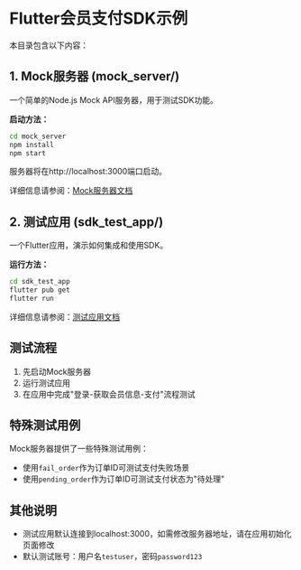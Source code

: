 # Flutter会员支付SDK示例

本目录包含以下内容：

## 1. Mock服务器 (mock_server/)

一个简单的Node.js Mock API服务器，用于测试SDK功能。

**启动方法：**

```bash
cd mock_server
npm install
npm start
```

服务器将在http://localhost:3000端口启动。

详细信息请参阅：[Mock服务器文档](./mock_server/README.md)

## 2. 测试应用 (sdk_test_app/)

一个Flutter应用，演示如何集成和使用SDK。

**运行方法：**

```bash
cd sdk_test_app
flutter pub get
flutter run
```

详细信息请参阅：[测试应用文档](./sdk_test_app/README.md)

## 测试流程

1. 先启动Mock服务器
2. 运行测试应用
3. 在应用中完成"登录-获取会员信息-支付"流程测试

## 特殊测试用例

Mock服务器提供了一些特殊测试用例：

- 使用`fail_order`作为订单ID可测试支付失败场景
- 使用`pending_order`作为订单ID可测试支付状态为"待处理"

## 其他说明

- 测试应用默认连接到localhost:3000，如需修改服务器地址，请在应用初始化页面修改
- 默认测试账号：用户名`testuser`，密码`password123`
